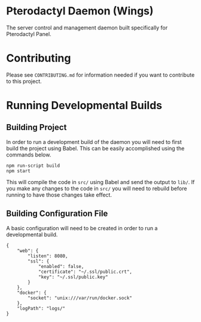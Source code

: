 # Pterodactyl Daemon (Wings)
The server control and management daemon built specifically for Pterodactyl Panel.

# Contributing
Please see `CONTRIBUTING.md` for information needed if you want to contribute to this project.

# Running Developmental Builds

## Building Project
In order to run a development build of the daemon you will need to first build the project using Babel. This can be easily accomplished using the commands below.

```
npm run-script build
npm start
```

This will compile the code in `src/` using Babel and send the output to `lib/`. If you make any changes to the code in `src/` you will need to rebuild before running to have those changes take effect.

## Building Configuration File
A basic configuration will need to be created in order to run a developmental build.

```
{
    "web": {
        "listen": 8080,
        "ssl": {
            "enabled": false,
            "certificate": "~/.ssl/public.crt",
            "key": "~/.ssl/public.key"
        }
    },
    "docker": {
        "socket": "unix:///var/run/docker.sock"
    },
    "logPath": "logs/"
}
```
